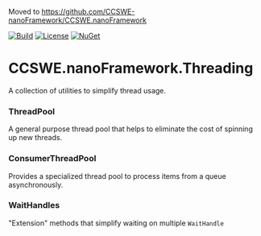 Moved to https://github.com/CCSWE-nanoFramework/CCSWE.nanoFramework

[![Build](https://github.com/CCSWE-nanoFramework/CCSWE.nanoFramework.Threading/actions/workflows/build-solution.yml/badge.svg)](https://github.com/CCSWE-nanoFramework/CCSWE.nanoFramework.Threading/actions/workflows/build-solution.yml) [![License](https://img.shields.io/badge/License-MIT-blue.svg)](LICENSE) [![NuGet](https://img.shields.io/nuget/dt/CCSWE.nanoFramework.Threading.svg?label=NuGet&style=flat&logo=nuget)](https://www.nuget.org/packages/CCSWE.nanoFramework.Threading/) 

# CCSWE.nanoFramework.Threading

A collection of utilities to simplify thread usage.

### ThreadPool

A general purpose thread pool that helps to eliminate the cost of spinning up new threads.

### ConsumerThreadPool

Provides a specialized thread pool to process items from a queue asynchronously.

### WaitHandles

"Extension" methods that simplify waiting on multiple `WaitHandle`
